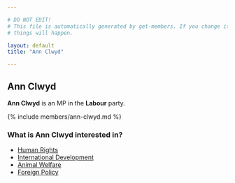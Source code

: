 ```yaml
---

# DO NOT EDIT!
# This file is automatically generated by get-members. If you change it, bad
# things will happen.

layout: default
title: "Ann Clwyd"

---
```


## Ann Clwyd

**Ann Clwyd** is an MP in the **Labour** party.

{% include members/ann-clwyd.md %}

### What is Ann Clwyd interested in?


* [Human Rights](/interests/human-rights.html)
* [International Development](/interests/international-development.html)
* [Animal Welfare](/interests/animal-welfare.html)
* [Foreign Policy](/interests/foreign-policy.html)
